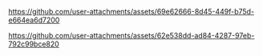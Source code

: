 
https://github.com/user-attachments/assets/69e62666-8d45-449f-b75d-e664ea6d7200

https://github.com/user-attachments/assets/62e538dd-ad84-4287-97eb-792c99bce820

